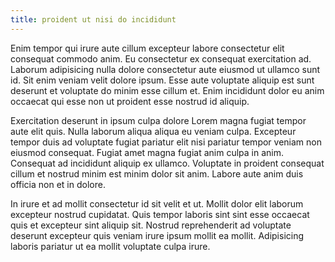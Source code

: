 ```yaml
---
title: proident ut nisi do incididunt
---
```


Enim tempor qui irure aute cillum excepteur labore consectetur elit consequat commodo anim. Eu consectetur ex consequat exercitation ad. Laborum adipisicing nulla dolore consectetur aute eiusmod ut ullamco sunt id. Sit enim veniam velit dolore ipsum. Esse aute voluptate aliquip est sunt deserunt et voluptate do minim esse cillum et. Enim incididunt dolor eu anim occaecat qui esse non ut proident esse nostrud id aliquip.

Exercitation deserunt in ipsum culpa dolore Lorem magna fugiat tempor aute elit quis. Nulla laborum aliqua aliqua eu veniam culpa. Excepteur tempor duis ad voluptate fugiat pariatur elit nisi pariatur tempor veniam non eiusmod consequat. Fugiat amet magna fugiat anim culpa in anim. Consequat ad incididunt aliquip ex ullamco. Voluptate in proident consequat cillum et nostrud minim est minim dolor sit anim. Labore aute anim duis officia non et in dolore.

In irure et ad mollit consectetur id sit velit et ut. Mollit dolor elit laborum excepteur nostrud cupidatat. Quis tempor laboris sint sint esse occaecat quis et excepteur sint aliquip sit. Nostrud reprehenderit ad voluptate deserunt excepteur quis veniam irure ipsum mollit ea mollit. Adipisicing laboris pariatur ut ea mollit voluptate culpa irure.